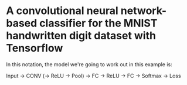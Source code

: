 # A convolutional neural network-based classifier for the MNIST handwritten digit dataset with Tensorflow

In this notation, the model we're going to work out in this example is:

Input -> CONV (-> ReLU -> Pool) -> FC -> ReLU -> FC -> Softmax -> Loss
